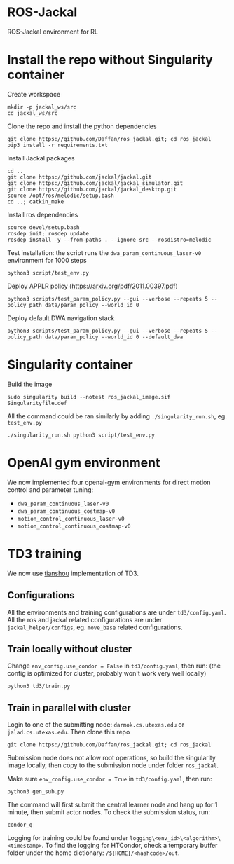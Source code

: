 # ROS-Jackal
ROS-Jackal environment for RL

# Install the repo without Singularity container
Create workspace
```
mkdir -p jackal_ws/src
cd jackal_ws/src
```
Clone the repo and install the python dependencies
```
git clone https://github.com/Daffan/ros_jackal.git; cd ros_jackal
pip3 install -r requirements.txt
```
Install Jackal packages
```
cd ..
git clone https://github.com/jackal/jackal.git
git clone https://github.com/jackal/jackal_simulator.git
git clone https://github.com/jackal/jackal_desktop.git
source /opt/ros/melodic/setup.bash
cd ..; catkin_make
```
Install ros dependencies
```
source devel/setup.bash
rosdep init; rosdep update
rosdep install -y --from-paths . --ignore-src --rosdistro=melodic
```
Test installation: the script runs the `dwa_param_continuous_laser-v0` environment for 1000 steps
```
python3 script/test_env.py
```
Deploy APPLR policy (https://arxiv.org/pdf/2011.00397.pdf)
```
python3 scripts/test_param_policy.py --gui --verbose --repeats 5 --policy_path data/param_policy --world_id 0
```
Deploy default DWA navigation stack
```
python3 scripts/test_param_policy.py --gui --verbose --repeats 5 --policy_path data/param_policy --world_id 0 --default_dwa
```

# Singularity container
Build the image
```
sudo singularity build --notest ros_jackal_image.sif Singularityfile.def
```
All the command could be ran similarly by adding `./singularity_run.sh`, eg. `test_env.py`
```
./singularity_run.sh python3 script/test_env.py
```

# OpenAI gym environment
We now implemented four openai-gym environments for direct motion control and parameter tuning: 
* `dwa_param_continuous_laser-v0`
* `dwa_param_continuous_costmap-v0`
* `motion_control_continuous_laser-v0`
* `motion_control_continuous_costmap-v0`


# TD3 training
We now use [tianshou]() implementation of TD3.

## Configurations
All the environments and training configurations are under `td3/config.yaml`. All the ros and jackal related configurations are under `jackal_helper/configs`, eg. `move_base` related configurations.

## Train locally without cluster
Change `env_config.use_condor = False` in `td3/config.yaml`, then run: (the config is optimized for cluster, probably won't work very well locally)
```
python3 td3/train.py
```

## Train in parallel with cluster
Login to one of the submitting node: `darmok.cs.utexas.edu` or `jalad.cs.utexas.edu`. Then clone this repo

```
git clone https://github.com/Daffan/ros_jackal.git; cd ros_jackal
```

Submission node does not allow root operations, so build the singularity image locally, then copy to the submission node under folder `ros_jackal`. 

Make sure `env_config.use_condor = True` in `td3/config.yaml`, then run:
```
python3 gen_sub.py
```

The command will first submit the central learner node and hang up for 1 minute, then submit actor nodes. To check the submission status, run:
```
condor_q
```

Logging for training could be found under `logging\<env_id>\<algorithm>\<timestamp>`. To find the logging for HTCondor, check a temporary buffer folder under the home dictionary: `/${HOME}/<hashcode>/out`.

